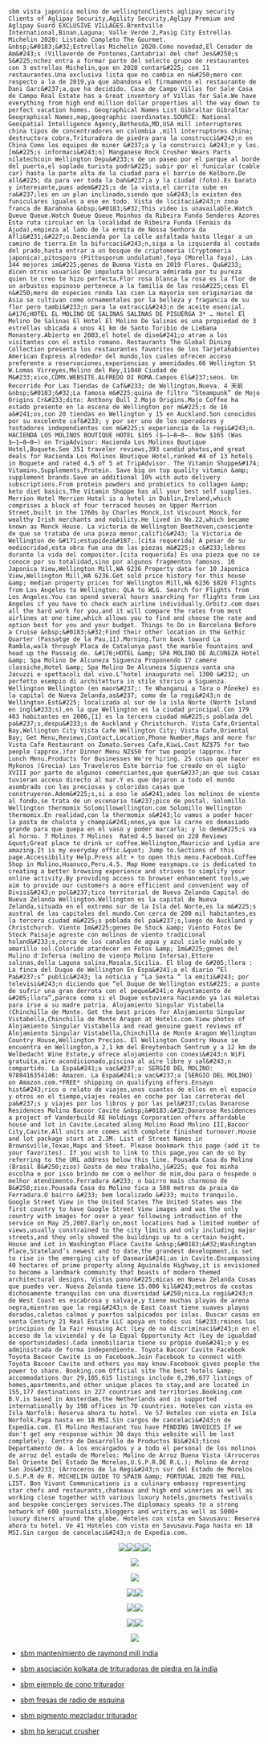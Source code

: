 
```
sbm vista japonica molino de wellingtonClients aglipay security Clients of Aglipay Security,Agility Security,Aglipy Premium and Aglipay Guard EXCLUSIVE VILLAGES.Brentville International,Binan,Laguna; Valle Verde 2,Pasig City Estrellas Michelin 2020: Listado Completo The Gourmet. &nbsp;&#0183;&#32;Estrellas Michelin 2020.Como novedad,El Cenador de Am&#243;s (Villaverde de Pontones,Cantabria) del chef Jes&#250;s S&#225;nchez entra a formar parte del selecto grupo de restaurantes con 3 estrellas Michelin,que en 2020 contar&#225; con 11 restaurantes.Una exclusiva lista que no cambia en n&#250;mero con respecto a la de 2019,ya que abandona el firmamento el restaurante de Dani Garc&#237;a,que ha decidido. Casa de Campo Villas for Sale Casa de Campo Real Estate has a Great inventory of Villas for Sale.We have everything from high end million dollar properties all the way down to perfect vacation homes. Geographical Names List Gibraltar Gibraltar Geographical Names,map,geographic coordinates.SOURCE: National Geospatial Intelligence Agency,Bethesda,MD,USA mill interruptores china tipos de concentradores en colombia ,mill interruptores china; destructora cobra,Trituradora de piedra para la construcci&#243;n en China Como los equipos de miner &#237;a y la construcci &#243;n y los.[m&#225;s informaci&#243;n] Manganese Rock Crusher Wears Parts nilatechcoin Wellington Depu&#233;s de un paseo por el parque al borde del puerto,el soplado turista podr&#225; subir por el funicular (cable car) hasta la parte alta de la ciudad para el barrio de Kelburn.De all&#225; da para ver toda la bah&#237;a y la ciudad (foto).Es barato y interesante,pues adem&#225;s de la vista,el carrito sube en ra&#237;les en un plan inclinado,siendo que s&#243;lo existen dos funiculares iguales a ese en todo. Vista de licitaci&#243;n zona franca de Barahona &nbsp;&#0183;&#32;This video is unavailable.Watch Queue Queue.Watch Queue Queue Moinhos da Ribeira Funda Senderos Azores Esta ruta circular en la localidad de Ribeira Funda (Fenais da Ajuda),empieza al lado de la ermita de Nossa Senhora da Afli&#231;&#227;o.Descienda por la calle asfaltada hasta llegar a un camino de tierra.En la bifurcaci&#243;n,siga a la izquierda al costado del prado,hasta entrar a un bosque de criptomeria (Cryptomeria japonica),pitosporo (Pittosporum undulatum),faya (Morella faya), Las 344 mejores im&#225;genes de Buena Vista en 2019 Flores. Qu&#233; dicen otros usuarios De impoluta bllancura admirada por tu pureza quien te creo te hizo perfecta.Flor rosa blanca la rosa es la flor de un arbustos espinoso pertenece a la familia de las ros&#225;ceas El n&#250;mero de especies ronda las cien La mayoria son originarias de Asia se cultivan como ornamentales por la belleza y fragancia de su flor pero tambi&#233;n para la extracci&#243;n de aceite esencial. &#176;HOTEL EL MOLINO DE SALINAS SALINAS DE PISUERGA 3* … Hotel El Molino De Salinas El Hotel El Molino De Salinas es una propiedad de 3 estrellas ubicada a unos 41 km de Santo Toribio de Liebana Monastery.Abierto en 2003,el hotel de dise&#241;o atrae a los visitantes con el estilo romano. Restaurants The Global Dining Collection presenta los restaurantes favoritos de los Tarjetahabientes American Express alrededor del mundo,los cuales ofrecen acceso preferente a reservaciones,experiencias y amenidades.66 Wellington St W.Lomas Virreyes,Molino del Rey,11040 Ciudad de M&#233;xico,CDMX.WEBSITE.ALFREDO DI ROMA.Campos El&#237;seos. Un Recorrido Por Las Tiendas de Caf&#233; de Wellington,Nueva. 4 天前&nbsp;&#0183;&#32;La famosa m&#225;quina de filtro “Steampunk” de Mojo Origins Cr&#233;dito: Anthony Bull 2.Mojo Origins.Mojo Coffee ha estado presente en la escena de Wellington por m&#225;s de 16 a&#241;os,con 20 tiendas en Wellington y 15 en Auckland.Son conocidos por su excelente caf&#233; y por ser uno de los operadores y tostadores independientes con m&#225;s experiencia de la regi&#243;n. HACIENDA LOS MOLINOS BOUTIQUE HOTEL $165 ($̶1̶8̶0̶. Now $165 (Was $̶1̶8̶0̶) on TripAdvisor: Hacienda Los Molinos Boutique Hotel,Boquete.See 351 traveler reviews,393 candid photos,and great deals for Hacienda Los Molinos Boutique Hotel,ranked #4 of 13 hotels in Boquete and rated 4.5 of 5 at TripAdvisor. The Vitamin Shoppe&#174; Vitamins,Supplements,Protein. Save big on top quality vitamin &amp; supplement brands.Save an additional 10% with auto delivery subscriptions.From protein powders and probiotics to collagen &amp; keto diet basics,The Vitamin Shoppe has all your best self supplies. Merrion Hotel Merrion Hotel is a hotel in Dublin,Ireland,which comprises a block of four terraced houses on Upper Merrion Street,built in the 1760s by Charles Monck,1st Viscount Monck,for wealthy Irish merchants and nobility.He lived in No.22,which became known as Monck House. La victoria de Wellington Beethoven,consciente de que se trataba de una pieza menor,calific&#243; la Victoria de Wellington de &#171;estupidez&#187;.[cita requerida] A pesar de su mediocridad,esta obra fue una de las piezas m&#225;s c&#233;lebres durante la vida del compositor.[cita requerida] Es una pieza que no se conoce por su totalidad,sino por algunos fragmentos famosos. 10 Japonica View,Wellington Mill,WA 6236 Property data for 10 Japonica View,Wellington Mill,WA 6236.Get sold price history for this house &amp; median property prices for Wellington Mill,WA 6236 $826 Flights from Los Angeles to Wellington: QLA to WLG. Search for Flights from Los Angeles.You can spend several hours searching for flights from Los Angeles if you have to check each airline individually.Orbitz.com does all the hard work for you,and it will compare the rates from most airlines at one time,which allows you to find and choose the rate and option best for you and your budget. Things to Do in Barcelona Before a Cruise &nbsp;&#0183;&#32;Find their other location in the Gothic Quarter (Passatge de la Pau,11).Morning.Turn back toward La Rambla,walk through Placa de Catalunya past the marble fountains and head up the Passeig de. &#176;HOTEL &amp; SPA MOLINO DE ALCUNEZA Hotel &amp; Spa Molino De Alcuneza Siguenza Proponendo 17 camere classiche,Hotel &amp; Spa Molino De Alcuneza Siguenza vanta una Jacuzzi e spettacoli dal vivo.L’hotel inaugurato nel 1300 &#232; un perfetto esempio di architettura in stile storico a Siguenza. Wellington Wellington (en maor&#237;: Te Whanganui a Tara o Pōneke) es la capital de Nueva Zelanda,as&#237; como de la regi&#243;n de Wellington.Est&#225; localizada al sur de la isla Norte (North Island en ingl&#233;s),en la que Wellington es la ciudad principal.Con 179 463 habitantes en 2006,[1] es la tercera ciudad m&#225;s poblada del pa&#237;s,despu&#233;s de Auckland y Christchurch. Vista Cafe,Oriental Bay,Wellington City Vista Cafe Wellington City; Vista Cafe,Oriental Bay; Get Menu,Reviews,Contact,Location,Phone Number,Maps and more for Vista Cafe Restaurant on Zomato.Serves Cafe,Kiwi.Cost NZ$75 for two people (approx.)for Dinner Menu NZ$50 for two people (approx.)for Lunch Menu.Products for Businesses We're hiring. 25 cosas que hacer en Mykonos (Grecia) Los Traveleros Este barrio fue creado en el siglo XVIII por parte de algunos comerciantes,que quer&#237;an que sus casas tuvieran acceso directo al mar.Y es que dejaron a todo el mundo asombrado con las preciosas y coloridas casas que construyeron.Adem&#225;s,si a eso le a&#241;ades los molinos de viento al fondo,se trata de un escenario t&#237;pico de postal. Solomillo Wellington thermomix Solomillowellington.com Solomillo Wellington thermomix.En realidad,con la thermomix s&#243;lo vamos a poder hacer la pasta de chalota y champi&#241;ones,ya que la carne es demasiado grande para que quepa en el vaso y poder marcarla; y lo dem&#225;s va al horno. 7 Molinos 7 Molinos  Rated 4.5 based on 220 Reviews &quot;Great place to drink ur coffee.Wellington,Mauricio and Lydia are amazing.It is my everyday offic.&quot; Jump to.Sections of this page.Accessibility Help.Press alt + to open this menu.Facebook.Coffee Shop in Molino,Huanuco,Peru.4.5. Map Home easymaps.co is dedicated to creating a better browsing experience and strives to simplify your online activity.By providing access to browser enhancement tools,we aim to provide our customers a more efficient and convenient way of Divisi&#243;n pol&#237;tico territorial de Nueva Zelanda Capital de Nueva Zelanda Wellington.Wellington es la capital de Nueva Zelanda,situada en el extremo sur de la Isla del Norte,es la m&#225;s austral de las capitales del mundo.Con cerca de 200 mil habitantes,es la tercera ciudad m&#225;s poblada del pa&#237;s,luego de Auckland y Christchurch. Viento Im&#225;genes De Stock &amp; Viento Fotos De Stock Paisaje agreste con molinos de viento tradicional holand&#233;s,cerca de los canales de agua y azul cielo nublado y amarillo sol.Colorido atardecer en Fotos &amp; Im&#225;genes del Mulino d'Infersa (molino de viento Molino Infersa),Ettore salinas,della Laguna salina,Masala,Sicilia. El blog de &#205;llora : La finca del Duque de Wellington En Espa&#241;a el diario “El Pa&#237;s” public&#243; la noticia y “La Sexta “ la emiti&#243; por televisi&#243;n diciendo que “el Duque de Wellington est&#225; a punto de sufrir una gran derrota con el peque&#241;o Ayuntamiento de &#205;llora”,parece como si el Duque estuviera haciendo ya las maletas para irse a su madre patria. Alojamiento Singular Vistabella (Chinchilla de Monte. Get the best prices for Alojamiento Singular Vistabella,Chinchilla de Monte Aragon at Hotels.com.View photos of Alojamiento Singular Vistabella and read genuine guest reviews of Alojamiento Singular Vistabella,Chinchilla de Monte Aragon Wellington Country House,Wellington Precios. El Wellington Country House se encuentra en Wellington,a 2,1 km del Breytenbach Sentrum y a 12 km de Welbedacht Wine Estate,y ofrece alojamiento con conexi&#243;n WiFi gratuita,aire acondicionado,piscina al aire libre y sal&#243;n compartido. La Espa&#241;a vac&#237;a: SERGIO DEL MOLINO: 9788416354146: Amazon. La Espa&#241;a vac&#237;a [SERGIO DEL MOLINO] on Amazon.com.*FREE* shipping on qualifying offers.Ensayo hist&#243;rico o relato de viajes,unos cuantos de ellos en el espacio y otros en el tiempo,viajes reales en coche por las carreteras del pa&#237;s y viajes por los libros y por las pel&#237;culas Danarose Residences Molino Bacoor Cavite &nbsp;&#0183;&#32;Danarose Residences a project of Vanderbuild RE Holdings Corporation offers affordable house and lot in Cavite.Located along Molino Road Molino III,Bacoor City,Cavite.All units are comes with complete finished turnover.House and lot package start at 2.3M. List of Street Names in Brownsville,Texas,Maps and Steet. Please bookmark this page (add it to your favorites). If you wish to link to this page,you can do so by referring to the URL address below this line. Pousada Casa do Molino (Brasil B&#250;zios) Gosto de meu trabalho,j&#225; que foi minha escolha e por isso brindo me com o melhor de mim,dou para o hospede o melhor atendimento.Ferradura &#233; o bairro mais charmoso de B&#250;zios.Pousada Casa do Molino fica a 500 metros da praia da Ferradura.O bairro &#233; bem localizado &#233; muito tranquilo. Google Street View in the United States The United States was the first country to have Google Street View images and was the only country with images for over a year following introduction of the service on May 25,2007.Early on,most locations had a limited number of views,usually constrained to the city limits and only including major streets,and they only showed the buildings up to a certain height. House and Lot in Washington Place Cavite &nbsp;&#0183;&#32;Washington Place,Stateland’s newest and to date,the grandest development,is set to rise in the emerging city of Dasmari&#241;as in Cavite.Encompassing 40 hectares of prime property along Aguinaldo Highway,it is envisioned to become a landmark community that boasts of modern themed architectural designs. Vistas panor&#225;micas en Nueva Zelanda Cosas que puedes ver. Nueva Zelanda tiene 15.000 kil&#243;metros de costas dichosamente tranquilas con una diversidad &#250;nica.La regi&#243;n de West Coast es escabrosa y salvaje,y tiene muchas playas de arena negra,mientras que la regi&#243;n de East Coast tiene suaves playas doradas,caletas calmas y puertos salpicados por islas. Buscar casas en venta Century 21 Real Estate LLC apoya en todos sus t&#233;rminos los principios de la Fair Housing Act (Ley de no discriminaci&#243;n en el acceso de la vivienda) y de la Equal Opportunity Act (Ley de igualdad de oportunidades).Cada inmobiliaria tiene su propio due&#241;o y es administrada de forma independiente. Toyota Bacoor Cavite Facebook Toyota Bacoor Cavite is on Facebook.Join Facebook to connect with Toyota Bacoor Cavite and others you may know.Facebook gives people the power to share. Booking.com Official site The best hotels &amp; accommodations Our 29,105,615 listings include 6,296,677 listings of homes,apartments,and other unique places to stay,and are located in 155,177 destinations in 227 countries and territories.Booking.com B.V.is based in Amsterdam,the Netherlands and is supported internationally by 198 offices in 70 countries. Hoteles con vista en Isla Norfolk: Reserva ahora tu hotel. Ve 57 Hoteles con vista en Isla Norfolk.Paga hasta en 18 MSI.Sin cargos de cancelaci&#243;n de Expedia.com. El Molino Restaurant You have PENDING INVOICES If we don't get any response within 30 days this website will be lost completely. Centro de Desarrollo de Productos Bi&#243;ticos Departamento de. A los encargados y a todo el personal de los molinos de arroz del estado de Morelos: Molino de Arroz Buena Vista (Arroceros Del Oriente Del Estado De Morelos,U.S.P.R.DE R.L.); Molino de Arroz San Jos&#233; (Arroceros de la Regi&#243;n sur del Estado de Morelos U.S.P.R de R. MICHELIN GUIDE TO SPAIN &amp; PORTUGAL 2020 THE FULL LIST. Bon Vivant Communications is a culinary embassy representing star chefs and restaurants,chateaux and high end wineries as well as working close together with various luxury hotels,gourmets festivals and bespoke concierges services.The diplomacy speaks to a strong network of 600 journalists,bloggers and writers,as well as 5000+ luxury diners around the globe. Hoteles con vista en Savusavu: Reserva ahora tu hotel. Ve 41 Hoteles con vista en Savusavu.Paga hasta en 18 MSI.Sin cargos de cancelaci&#243;n de Expedia.com. 
```

<div align="center">

<a href="https://es-mill.shibang-china.com/github&k=sbm+vista+japonica+molino+de+wellington"><img src="https://static.shibang-china.com/es/mill/index.jpg"></a><a href="https://es-mill.shibang-china.com/materials.htmlgithub&k=sbm+vista+japonica+molino+de+wellington"><img src="https://static.shibang-china.com/es/mill/materials.jpg"></a><a href="https://es-mill.shibang-china.com/about.htmlgithub&k=sbm+vista+japonica+molino+de+wellington"><img src="https://static.shibang-china.com/es/mill/about.jpg"></a><a href="https://es-mill.shibang-china.com/contact.htmlgithub&k=sbm+vista+japonica+molino+de+wellington"><img src="https://static.shibang-china.com/es/mill/contact.jpg"></a>

<a href="https://es-mill.shibang-china.com/github&k=sbm+vista+japonica+molino+de+wellington"><img src="https://static.shibang-china.com/es/mill/banner.jpg"></a>

<a href="https://swt.shibang-china.com/github&k=sbm+vista+japonica+molino+de+wellington"><img src="https://static.shibang-china.com/es/mill/chat.jpg"></a>

<a href="https://es-mill.shibang-china.com/products/vertical-roller-mill.htmlgithub&k=sbm+vista+japonica+molino+de+wellington"><img src="https://static.shibang-china.com/es/mill/vertical.jpg"></a><a href="https://es-mill.shibang-china.com/products/raymond-mill.htmlgithub&k=sbm+vista+japonica+molino+de+wellington"><img src="https://static.shibang-china.com/es/mill/raymond.jpg"></a>

<a href="https://es-mill.shibang-china.com/products/ultrafine-grinding-mill.htmlgithub&k=sbm+vista+japonica+molino+de+wellington"><img src="https://static.shibang-china.com/es/mill/ultrafine.jpg"></a><a href="https://es-mill.shibang-china.com/products/trapezium-grinding-mill.htmlgithub&k=sbm+vista+japonica+molino+de+wellington"><img src="https://static.shibang-china.com/es/mill/trapezium.jpg"></a>

<a href="https://es-mill.shibang-china.com/products/ball-mill.htmlgithub&k=sbm+vista+japonica+molino+de+wellington"><img src="https://static.shibang-china.com/es/mill/ball.jpg"></a><a href="https://es-mill.shibang-china.com/products/hammer-mill.htmlgithub&k=sbm+vista+japonica+molino+de+wellington"><img src="https://static.shibang-china.com/es/mill/hammer.jpg"></a>

<a href="https://swt.shibang-china.com/github&k=sbm+vista+japonica+molino+de+wellington"><img src="https://static.shibang-china.com/es/mill/case.jpg"></a>

</div>


* [sbm mantenimiento de raymond mill india](sbm%20mantenimiento%20de%20raymond%20mill%20india.md)

* [sbm asociación kolkata de trituradoras de piedra en la india](sbm%20asociaci%C3%B3n%20kolkata%20de%20trituradoras%20de%20piedra%20en%20la%20india.md)

* [sbm ejemplo de cono triturador](sbm%20ejemplo%20de%20cono%20triturador.md)

* [sbm fresas de radio de esquina](sbm%20fresas%20de%20radio%20de%20esquina.md)

* [sbm pigmento mezclador triturador](sbm%20pigmento%20mezclador%20triturador.md)

* [sbm hp kerucut crusher](sbm%20hp%20kerucut%20crusher.md)